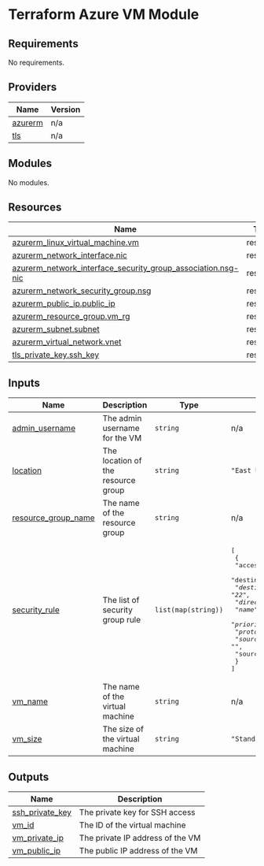 # Terraform Azure VM Module

## Requirements

No requirements.

## Providers

| Name | Version |
|------|---------|
| <a name="provider_azurerm"></a> [azurerm](#provider\_azurerm) | n/a |
| <a name="provider_tls"></a> [tls](#provider\_tls) | n/a |

## Modules

No modules.

## Resources

| Name | Type |
|------|------|
| [azurerm_linux_virtual_machine.vm](https://registry.terraform.io/providers/hashicorp/azurerm/latest/docs/resources/linux_virtual_machine) | resource |
| [azurerm_network_interface.nic](https://registry.terraform.io/providers/hashicorp/azurerm/latest/docs/resources/network_interface) | resource |
| [azurerm_network_interface_security_group_association.nsg-nic](https://registry.terraform.io/providers/hashicorp/azurerm/latest/docs/resources/network_interface_security_group_association) | resource |
| [azurerm_network_security_group.nsg](https://registry.terraform.io/providers/hashicorp/azurerm/latest/docs/resources/network_security_group) | resource |
| [azurerm_public_ip.public_ip](https://registry.terraform.io/providers/hashicorp/azurerm/latest/docs/resources/public_ip) | resource |
| [azurerm_resource_group.vm_rg](https://registry.terraform.io/providers/hashicorp/azurerm/latest/docs/resources/resource_group) | resource |
| [azurerm_subnet.subnet](https://registry.terraform.io/providers/hashicorp/azurerm/latest/docs/resources/subnet) | resource |
| [azurerm_virtual_network.vnet](https://registry.terraform.io/providers/hashicorp/azurerm/latest/docs/resources/virtual_network) | resource |
| [tls_private_key.ssh_key](https://registry.terraform.io/providers/hashicorp/tls/latest/docs/resources/private_key) | resource |

## Inputs

| Name | Description | Type | Default | Required |
|------|-------------|------|---------|:--------:|
| <a name="input_admin_username"></a> [admin\_username](#input\_admin\_username) | The admin username for the VM | `string` | n/a | yes |
| <a name="input_location"></a> [location](#input\_location) | The location of the resource group | `string` | `"East US"` | no |
| <a name="input_resource_group_name"></a> [resource\_group\_name](#input\_resource\_group\_name) | The name of the resource group | `string` | n/a | yes |
| <a name="input_security_rule"></a> [security\_rule](#input\_security\_rule) | The list of security group rule | `list(map(string))` | <pre>[<br/>  {<br/>    "access": "Allow",<br/>    "destination_address_prefix": "*",<br/>    "destination_port_range": "22",<br/>    "direction": "Inbound",<br/>    "name": "AllowSSH",<br/>    "priority": 1000,<br/>    "protocol": "Tcp",<br/>    "source_address_prefix": "*",<br/>    "source_port_range": "*"<br/>  }<br/>]</pre> | no |
| <a name="input_vm_name"></a> [vm\_name](#input\_vm\_name) | The name of the virtual machine | `string` | n/a | yes |
| <a name="input_vm_size"></a> [vm\_size](#input\_vm\_size) | The size of the virtual machine | `string` | `"Standard_B1s"` | no |

## Outputs

| Name | Description |
|------|-------------|
| <a name="output_ssh_private_key"></a> [ssh\_private\_key](#output\_ssh\_private\_key) | The private key for SSH access |
| <a name="output_vm_id"></a> [vm\_id](#output\_vm\_id) | The ID of the virtual machine |
| <a name="output_vm_private_ip"></a> [vm\_private\_ip](#output\_vm\_private\_ip) | The private IP address of the VM |
| <a name="output_vm_public_ip"></a> [vm\_public\_ip](#output\_vm\_public\_ip) | The public IP address of the VM |
